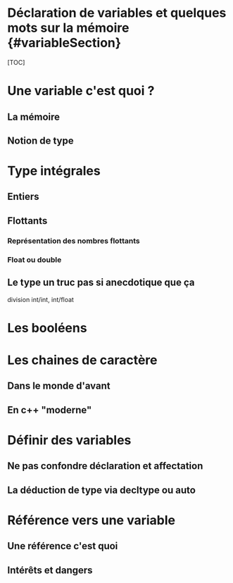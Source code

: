 
Déclaration de variables et quelques mots sur la mémoire    {#variableSection}
============


[TOC]

# Une variable c'est quoi ? 

## La mémoire 


## Notion de type 


# Type intégrales 

## Entiers


## Flottants 

### Représentation des nombres flottants 

### Float ou double 


## Le type un truc pas si anecdotique que ça 

division int/int, int/float 


# Les booléens 


# Les chaines de caractère 

## Dans le monde d'avant 

## En c++ "moderne" 


# Définir des variables 

## Ne pas confondre déclaration et affectation 

## La déduction de type via decltype ou auto 


# Référence vers une variable 

## Une référence c'est quoi 

## Intérêts et dangers 


